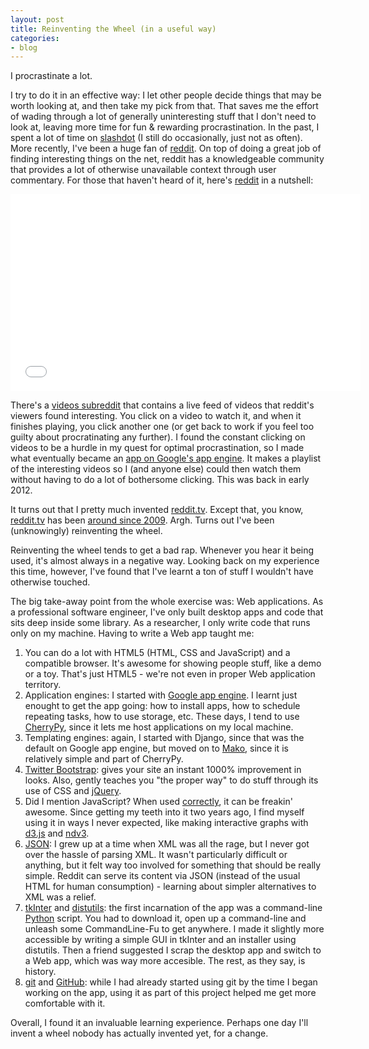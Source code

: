 ```yaml
---
layout: post
title: Reinventing the Wheel (in a useful way)
categories:
- blog
---
```


I procrastinate a lot.

I try to do it in an effective way: I let other people decide things that may be worth looking at, and then take my pick from that.
That saves me the effort of wading through a lot of generally uninteresting stuff that I don't need to look at, leaving more time for fun & rewarding procrastination.
In the past, I spent a lot of time on [slashdot](http://slashdot.com) (I still do occasionally, just not as often).
More recently, I've been a huge fan of [reddit](http://reddit.com).
On top of doing a great job of finding interesting things on the net, reddit has a knowledgeable community that provides a lot of otherwise unavailable context through user commentary.
For those that haven't heard of it, here's [reddit](http://reddit.com) in a nutshell:

<iframe width="560" height="315" src="//www.youtube.com/embed/tlI022aUWQQ" frameborder="0" allowfullscreen></iframe>

There's a [videos subreddit](http://reddit.com/r/videos) that contains a live feed of videos that reddit's viewers found interesting.
You click on a video to watch it, and when it finishes playing, you click another one (or get back to work if you feel too guilty about procratinating any further).
I found the constant clicking on videos to be a hurdle in my quest for optimal procrastination, so I made what eventually became an [app on Google's app engine](http://rvytpl.appspot.com).
It makes a playlist of the interesting videos so I (and anyone else) could then watch them without having to do a lot of bothersome clicking.
This was back in early 2012.

It turns out that I pretty much invented [reddit.tv](http://reddit.tv).
Except that, you know, [reddit.tv](http://reddit.tv) has been [around since 2009](http://thenextweb.com/2009/04/29/reddit-launches-reddittv/).
Argh.
Turns out I've been (unknowingly) reinventing the wheel.

Reinventing the wheel tends to get a bad rap.
Whenever you hear it being used, it's almost always in a negative way.
Looking back on my experience this time, however, I've found that I've learnt a ton of stuff I wouldn't have otherwise touched.

The big take-away point from the whole exercise was: Web applications.
As a professional software engineer, I've only built desktop apps and code that sits deep inside some library. 
As a researcher, I only write code that runs only on my machine. 
Having to write a Web app taught me:

 1. You can do a lot with HTML5 (HTML, CSS and JavaScript) and a compatible browser. It's awesome for showing people stuff, like a demo or a toy. That's just HTML5 - we're not even in proper Web application territory.
 2. Application engines: I started with [Google app engine](http://appengine.google.com). I learnt just enought to get the app going: how to install apps, how to schedule repeating tasks, how to use storage, etc. These days, I tend to use [CherryPy](http://www.cherrypy.org), since it lets me host applications on my local machine. 
 3. Templating engines: again, I started with Django, since that was the default on Google app engine, but moved on to [Mako](http://www.makotemplates.org), since it is relatively simple and part of CherryPy.
 4. [Twitter Bootstrap](http://getbootstrap.org): gives your site an instant 1000% improvement in looks. Also, gently teaches you "the proper way" to do stuff through its use of CSS and [jQuery](http://jquery.com).
 5. Did I mention JavaScript? When used [correctly](http://shop.oreilly.com/product/9780596805531.do), it can be freakin' awesome. Since getting my teeth into it two years ago, I find myself using it in ways I never expected, like making interactive graphs with [d3.js](http://d3js.org) and [ndv3](http://ndv3.org).
 6. [JSON](http://www.json.org): I grew up at a time when XML was all the rage, but I never got over the hassle of parsing XML. It wasn't particularly difficult or anything, but it felt way too involved for something that should be really simple. Reddit can serve its content via JSON (instead of the usual HTML for human consumption) - learning about simpler alternatives to XML was a relief.
 7. [tkInter](https://wiki.python.org/moin/TkInter) and [distutils](http://docs.python.org/2/library/distutils.html): the first incarnation of the app was a command-line [Python](http://www.python.org) script. You had to download it, open up a command-line and unleash some CommandLine-Fu to get anywhere. I made it slightly more accessible by writing a simple GUI in tkInter and an installer using distutils. Then a friend suggested I scrap the desktop app and switch to a Web app, which was way more accesible. The rest, as they say, is history.
 8. [git](http://git-scm.com) and [GitHub](http://github.com): while I had already started using git by the time I began working on the app, using it as part of this project helped me get more comfortable with it.

Overall, I found it an invaluable learning experience.
Perhaps one day I'll invent a wheel nobody has actually invented yet, for a change.
